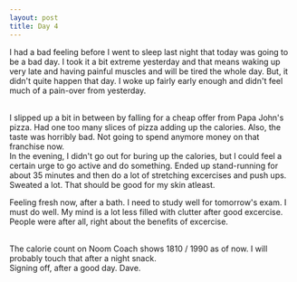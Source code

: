 ```yaml
---
layout: post
title: Day 4
---
```


I had a bad feeling before I went to sleep last night that today was going to be a bad day. I took it a bit extreme yesterday and that means waking up very late and having painful muscles and will be tired the whole day. But, it didn't quite happen that day. I woke up fairly early enough and didn't feel much of a pain-over from yesterday.

<br />
I slipped up a bit in between by falling for a cheap offer from Papa John's pizza. Had one too many slices of pizza adding up the calories. Also, the taste was horribly bad. Not going to spend anymore money on that franchise now.

<br />
In the evening, I didn't go out for buring up the calories, but I could feel a certain urge to go active and do something. Ended up stand-running for about 35 minutes and then do a lot of stretching excercises and push ups. Sweated a lot. That should be good for my skin atleast.
<br />

Feeling fresh now, after a bath. I need to study well for tomorrow's exam. I must do well. My mind is a lot less filled with clutter after good excercise. People were after all, right about the benefits of excercise.

<br />
The calorie count on Noom Coach shows 1810 / 1990 as of now. I will probably touch that after a night snack. 
<br />
Signing off, after a good day.
Dave.
